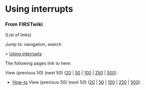 # Using interrupts

### From FIRSTwiki

(List of links)

Jump to: navigation, search

&lt; [Using interrupts](/index.php?title=Using_interrupts&redirect=no "Using
interrupts" )  

The following pages link to here:

View (previous 50) (next 50)
([20](/index.php?title=Special:Whatlinkshere/Using_interrupts&limit=20&from=0
"Special:Whatlinkshere/Using interrupts" ) |
[50](/index.php?title=Special:Whatlinkshere/Using_interrupts&limit=50&from=0
"Special:Whatlinkshere/Using interrupts" ) |
[100](/index.php?title=Special:Whatlinkshere/Using_interrupts&limit=100&from=0
"Special:Whatlinkshere/Using interrupts" ) |
[250](/index.php?title=Special:Whatlinkshere/Using_interrupts&limit=250&from=0
"Special:Whatlinkshere/Using interrupts" ) |
[500](/index.php?title=Special:Whatlinkshere/Using_interrupts&limit=500&from=0
"Special:Whatlinkshere/Using interrupts" )).

  * [How-to](How-to "How-to" )
View (previous 50) (next 50)
([20](/index.php?title=Special:Whatlinkshere/Using_interrupts&limit=20&from=0
"Special:Whatlinkshere/Using interrupts" ) |
[50](/index.php?title=Special:Whatlinkshere/Using_interrupts&limit=50&from=0
"Special:Whatlinkshere/Using interrupts" ) |
[100](/index.php?title=Special:Whatlinkshere/Using_interrupts&limit=100&from=0
"Special:Whatlinkshere/Using interrupts" ) |
[250](/index.php?title=Special:Whatlinkshere/Using_interrupts&limit=250&from=0
"Special:Whatlinkshere/Using interrupts" ) |
[500](/index.php?title=Special:Whatlinkshere/Using_interrupts&limit=500&from=0
"Special:Whatlinkshere/Using interrupts" )).

